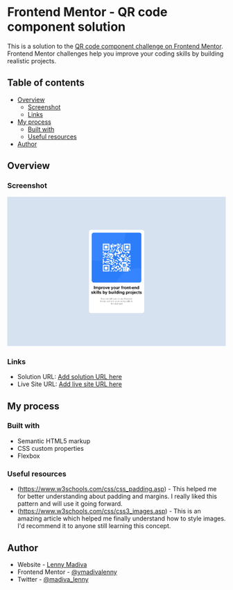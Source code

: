 # Frontend Mentor - QR code component solution

This is a solution to the [QR code component challenge on Frontend Mentor](https://www.frontendmentor.io/challenges/qr-code-component-iux_sIO_H). Frontend Mentor challenges help you improve your coding skills by building realistic projects. 

## Table of contents

- [Overview](#overview)
  - [Screenshot](#screenshot)
  - [Links](#links)
- [My process](#my-process)
  - [Built with](#built-with)
  - [Useful resources](#useful-resources)
- [Author](#author)

## Overview

### Screenshot

![](images/screenshot.png)


### Links

- Solution URL: [Add solution URL here](https://github.com/MadivaLenny/qr-code-component)
- Live Site URL: [Add live site URL here](https://madivalenny.github.io/qr-code-component/)

## My process

### Built with

- Semantic HTML5 markup
- CSS custom properties
- Flexbox


### Useful resources

- (https://www.w3schools.com/css/css_padding.asp) - This helped me for better understanding about padding and margins. I really liked this pattern and will use it going forward.
- (https://www.w3schools.com/css/css3_images.asp) - This is an amazing article which helped me finally understand how to style images. I'd recommend it to anyone still learning this concept.


## Author

- Website - [Lenny Madiva](https://www.lennymadiva.com)
- Frontend Mentor - [@ymadivalenny](https://www.frontendmentor.io/profile/MadivaLenny)
- Twitter - [@madiva_lenny](https://www.twitter.com/madiva_lenny)



